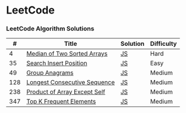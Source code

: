 # LeetCode

### LeetCode Algorithm Solutions

| #    | Title                                             | Solution                    | Difficulty |
| ---- | ------------------------------------------------- | --------------------------- | ---------- |
| 4 | [Median of Two Sorted Arrays](https://leetcode.com/problems/median-of-two-sorted-arrays/description/) | [JS](https://github.com/tunhnakca/leetcode/blob/main/algorithms/javascript/medianOfTwoSortedArrays.js) | Hard 
| 35 | [Search Insert Position](https://leetcode.com/problems/search-insert-position/description/) | [JS](https://github.com/tunhnakca/leetcode/blob/main/algorithms/javascript/searchInsertPosition.js) | Easy 
| 49 | [Group Anagrams](https://leetcode.com/problems/group-anagrams/description/) | [JS](https://github.com/tunhnakca/leetcode/blob/main/algorithms/javascript/groupAnagrams.js) | Medium  
| 128 | [Longest Consecutive Sequence](https://leetcode.com/problems/longest-consecutive-sequence/description/) | [JS](https://github.com/tunhnakca/leetcode/blob/main/algorithms/javascript/longestConsecutiveSequence.js) | Medium  
| 238 | [Product of Array Except Self](https://leetcode.com/problems/product-of-array-except-self/description/) | [JS](https://github.com/tunhnakca/leetcode/blob/main/algorithms/javascript/productOfArrayExceptSelf.js) | Medium  
| 347 | [Top K Frequent Elements](https://leetcode.com/problems/top-k-frequent-elements/description/) | [JS](https://github.com/tunhnakca/leetcode/blob/main/algorithms/javascript/topKFrequentElements.js) | Medium  
